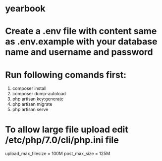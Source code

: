 # yearbook
# Create a .env file with content same as .env.example with your database name and username and password
# Run following comands first:
1. composer install
2. composer dump-autoload
3. php artisan key:generate
4. php artisan migrate  
5. php artisan serve

# To allow large file upload edit /etc/php/7.0/cli/php.ini file
upload_max_filesize = 100M
post_max_size = 125M
